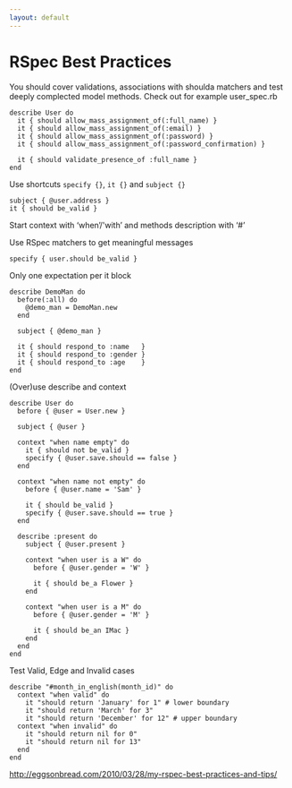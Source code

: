 ```yaml
---
layout: default
---
```


# RSpec Best Practices

You should cover validations, associations with shoulda matchers and test deeply
complected model methods.
Check out for example user_spec.rb

    describe User do
      it { should allow_mass_assignment_of(:full_name) }
      it { should allow_mass_assignment_of(:email) }
      it { should allow_mass_assignment_of(:password) }
      it { should allow_mass_assignment_of(:password_confirmation) }

      it { should validate_presence_of :full_name }
    end

Use shortcuts `specify {}`, `it {}` and `subject {}`

    subject { @user.address }
    it { should be_valid }

Start context with ‘when’/'with’ and methods description with ‘#’

Use RSpec matchers to get meaningful messages

    specify { user.should be_valid }

Only one expectation per it block

    describe DemoMan do
      before(:all) do
        @demo_man = DemoMan.new
      end

      subject { @demo_man }

      it { should respond_to :name   }
      it { should respond_to :gender }
      it { should respond_to :age    }
    end

(Over)use describe and context

    describe User do
      before { @user = User.new }

      subject { @user }

      context "when name empty" do
        it { should not be_valid }
        specify { @user.save.should == false }
      end

      context "when name not empty" do
        before { @user.name = 'Sam' }

        it { should be_valid }
        specify { @user.save.should == true }
      end

      describe :present do
        subject { @user.present }

        context "when user is a W" do
          before { @user.gender = 'W' }

          it { should be_a Flower }
        end

        context "when user is a M" do
          before { @user.gender = 'M' }

          it { should be_an IMac }
        end
      end
    end

Test Valid, Edge and Invalid cases

    describe "#month_in_english(month_id)" do
      context "when valid" do
        it "should return 'January' for 1" # lower boundary
        it "should return 'March' for 3"
        it "should return 'December' for 12" # upper boundary
      context "when invalid" do
        it "should return nil for 0"
        it "should return nil for 13"
      end
    end

http://eggsonbread.com/2010/03/28/my-rspec-best-practices-and-tips/
